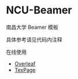 # NCU-Beamer
南昌大学 Beamer 模板

具体参考请见代码内注释

在线使用
- [Overleaf](https://www.overleaf.com/latex/templates/ncu-beamer-theme-nan-chang-da-xue/jpyyknhkgfmt)
- [TexPage](https://www.texpage.com/template/cbee097b-1a38-4f33-b7b9-74b74691b455)
